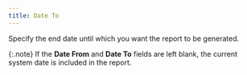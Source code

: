 ```yaml
---
title: Date To
---
```



Specify the end date until which you want the report to be generated.


{:.note}
If the **Date 
 From** and **Date To** fields  are left blank, the current system date is included in the report.
